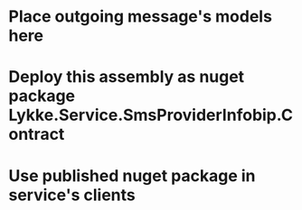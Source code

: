 ﻿# Place outgoing message's models here
# Deploy this assembly as nuget package Lykke.Service.SmsProviderInfobip.Contract
# Use published nuget package in service's clients
